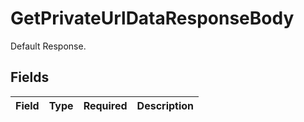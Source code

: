 # GetPrivateUrlDataResponseBody

Default Response.


## Fields

| Field       | Type        | Required    | Description |
| ----------- | ----------- | ----------- | ----------- |